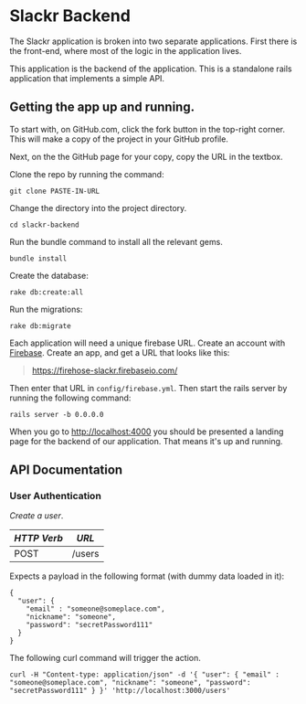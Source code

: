 # Slackr Backend

The Slackr application is broken into two separate applications.  First there is the front-end, where most of the logic in the application lives.

This application is the backend of the application.  This is a standalone rails application that implements a simple API.

## Getting the app up and running.

To start with, on GitHub.com, click the fork button in the top-right corner.  This will make a copy of the project in your GitHub profile.

Next, on the the GitHub page for your copy, copy the URL in the textbox.

Clone the repo by running the command:

```
git clone PASTE-IN-URL
```

Change the directory into the project directory.

```
cd slackr-backend
```

Run the bundle command to install all the relevant gems.

```
bundle install
```

Create the database:

```
rake db:create:all
```

Run the migrations:

```
rake db:migrate
```

Each application will need a unique firebase URL.  Create an account with [Firebase](https://www.firebase.com/).  Create an app, and get a URL that looks like this:

> https://firehose-slackr.firebaseio.com/

Then enter that URL in `config/firebase.yml`.  Then start the rails server by running the following command:

```
rails server -b 0.0.0.0
```

When you go to [http://localhost:4000](http://localhost:4000) you should be presented a landing page for the backend of our application.  That means it's up and running.

## API Documentation

### User Authentication

*Create a user*.  

| *HTTP Verb* | *URL*         |
|-------------|:-------------:|
| POST        |  /users       |

Expects a payload in the following format (with dummy data loaded in it):

```
{
  "user": {
    "email" : "someone@someplace.com",
    "nickname": "someone",
    "password": "secretPassword111"
  }
}
```

The following curl command will trigger the action.

```
curl -H "Content-type: application/json" -d '{ "user": { "email" : "someone@someplace.com", "nickname": "someone", "password": "secretPassword111" } }' 'http://localhost:3000/users'
```
